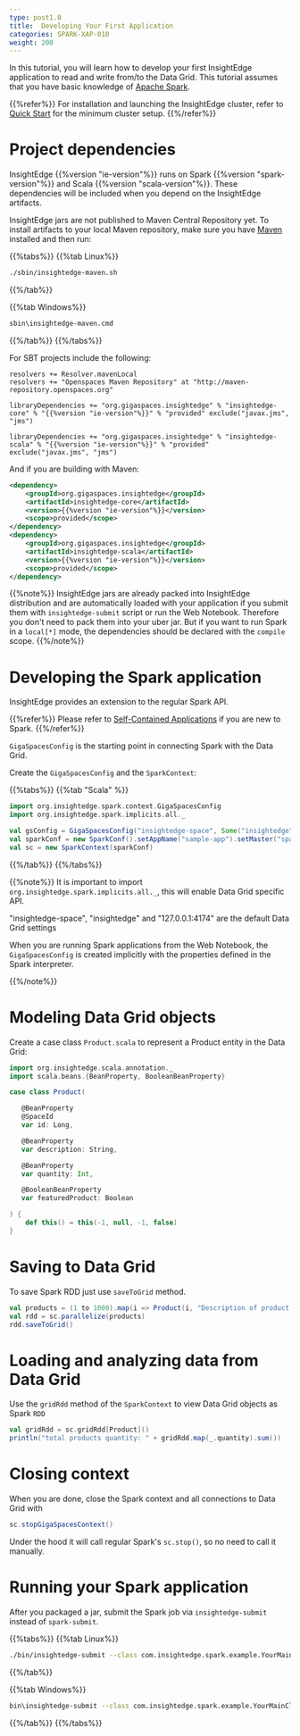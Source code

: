 ```yaml
---
type: post1.0
title:  Developing Your First Application
categories: SPARK-XAP-010
weight: 200
---
```



In this tutorial, you will learn how to develop your first InsightEdge application to read and write from/to the Data Grid. This tutorial assumes that you have basic knowledge of [Apache Spark](http://spark.apache.org/docs/latest/index.html).



{{%refer%}}
For installation and launching the InsightEdge cluster, refer to [Quick Start](./quick_start.html) for the minimum cluster setup.
{{%/refer%}}


# Project dependencies

InsightEdge {{%version "ie-version"%}} runs on Spark {{%version "spark-version"%}} and Scala {{%version "scala-version"%}}. These dependencies will be included when you depend on the InsightEdge artifacts.

InsightEdge jars are not published to Maven Central Repository yet. To install artifacts to your local Maven repository, make sure you have [Maven](https://maven.apache.org/) installed and then run:

{{%tabs%}}
{{%tab Linux%}}
```bash
./sbin/insightedge-maven.sh
```
{{%/tab%}}

{{%tab Windows%}}
```bash
sbin\insightedge-maven.cmd
```
{{%/tab%}}
{{%/tabs%}}

For SBT projects include the following:

```
resolvers += Resolver.mavenLocal
resolvers += "Openspaces Maven Repository" at "http://maven-repository.openspaces.org"

libraryDependencies += "org.gigaspaces.insightedge" % "insightedge-core" % "{{%version "ie-version"%}}" % "provided" exclude("javax.jms", "jms")

libraryDependencies += "org.gigaspaces.insightedge" % "insightedge-scala" % "{{%version "ie-version"%}}" % "provided" exclude("javax.jms", "jms")
```

And if you are building with Maven:

```xml
<dependency>
    <groupId>org.gigaspaces.insightedge</groupId>
    <artifactId>insightedge-core</artifactId>
    <version>{{%version "ie-version"%}}</version>
    <scope>provided</scope>
</dependency>
<dependency>
    <groupId>org.gigaspaces.insightedge</groupId>
    <artifactId>insightedge-scala</artifactId>
    <version>{{%version "ie-version"%}}</version>
    <scope>provided</scope>
</dependency>
```

{{%note%}}
InsightEdge jars are already packed into InsightEdge distribution and are automatically loaded with your application if you submit them with `insightedge-submit` script or run the Web Notebook. Therefore you don't need to pack them into your uber jar. But if you want to run Spark in a `local[*]` mode, the dependencies should be declared with the `compile` scope.
{{%/note%}}

# Developing the Spark application

InsightEdge provides an extension to the regular Spark API.

{{%refer%}}
Please refer to [Self-Contained Applications](http://spark.apache.org/docs/latest/quick-start.html#self-contained-applications) if you are new to Spark.
{{%/refer%}}

`GigaSpacesConfig` is the starting point in connecting Spark with the Data Grid.

Create the `GigaSpacesConfig` and the `SparkContext`:

{{%tabs%}}
{{%tab "Scala" %}}
```scala
import org.insightedge.spark.context.GigaSpacesConfig
import org.insightedge.spark.implicits.all._

val gsConfig = GigaSpacesConfig("insightedge-space", Some("insightedge"), Some("127.0.0.1:4174"))
val sparkConf = new SparkConf().setAppName("sample-app").setMaster("spark://127.0.0.1:7077").setGigaSpaceConfig(gsConfig)
val sc = new SparkContext(sparkConf)
```
{{%/tab%}}
{{%/tabs%}}

{{%note%}}
It is important to import `org.insightedge.spark.implicits.all._`, this will enable Data Grid specific API.

"insightedge-space", "insightedge" and "127.0.0.1:4174" are the default Data Grid settings

When you are running Spark applications from the Web Notebook, the `GigaSpacesConfig` is created implicitly with the properties defined in the Spark interpreter.

{{%/note%}}

# Modeling Data Grid objects

Create a case class `Product.scala` to represent a Product entity in the Data Grid:

```scala
import org.insightedge.scala.annotation._
import scala.beans.{BeanProperty, BooleanBeanProperty}

case class Product(

   @BeanProperty
   @SpaceId
   var id: Long,

   @BeanProperty
   var description: String,

   @BeanProperty
   var quantity: Int,

   @BooleanBeanProperty
   var featuredProduct: Boolean

) {
    def this() = this(-1, null, -1, false)
}
```

# Saving to Data Grid

To save Spark RDD just use `saveToGrid` method.

```scala
val products = (1 to 1000).map(i => Product(i, "Description of product " + i, Random.nextInt(10), Random.nextBoolean()))
val rdd = sc.parallelize(products)
rdd.saveToGrid()
```

# Loading and analyzing data from Data Grid

Use the `gridRdd` method of the `SparkContext` to view Data Grid objects as Spark `RDD`

```scala
val gridRdd = sc.gridRdd[Product]()
println("total products quantity: " + gridRdd.map(_.quantity).sum())
```

# Closing context
When you are done, close the Spark context and all connections to Data Grid with

```scala
sc.stopGigaSpacesContext()
```

Under the hood it will call regular Spark's `sc.stop()`, so no need to call it manually.

# Running your Spark application
After you packaged a jar, submit the Spark job via `insightedge-submit` instead of `spark-submit`.

{{%tabs%}}
{{%tab Linux%}}
```bash
./bin/insightedge-submit --class com.insightedge.spark.example.YourMainClass --master spark://127.0.0.1:7077 path/to/jar/insightedge-examples.jar
```
{{%/tab%}}

{{%tab Windows%}}
```bash
bin\insightedge-submit --class com.insightedge.spark.example.YourMainClass --master spark://127.0.0.1:7077 path\to\jar\insightedge-examples.jar
```
{{%/tab%}}
{{%/tabs%}}